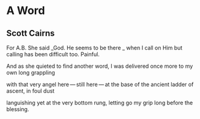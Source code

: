 # A Word
## Scott Cairns
For A.B.
She said _God. He seems to be there
_
when I call on Him but calling
has been difficult too. Painful.

And as she quieted to find
another word, I was delivered
once more to my own long grappling

with that very angel here — still
here — at the base of the ancient
ladder of ascent, in foul dust

languishing yet at the very
bottom rung, letting go my grip
long before the blessing.